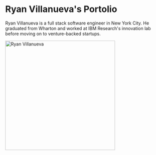 # Ryan Villanueva's Portolio

Ryan Villanueva is a full stack software engineer in New York City. He graduated from Wharton and worked at IBM Research's innovation lab before moving on to venture-backed startups.

<img src="https://github.com/rvillanueva/portfolio/blob/master/public/images/portfolio-photo.jpg?raw=true" width="350" title="Ryan Villanueva">
